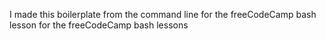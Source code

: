 I made this boilerplate
from the command line
for the freeCodeCamp bash lesson
for the freeCodeCamp bash lessons
